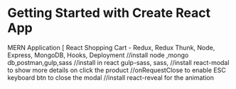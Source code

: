 
# Getting Started with Create React App
MERN Application [ React Shopping Cart - Redux, Redux Thunk, Node, Express, MongoDB, Hooks, Deployment
//install node ,mongo db,postman,gulp,sass
//install in react  gulp-sass,
sass,
//install react-modal to show more details on click the product
//onRequestClose to enable ESC keyboard btn to close the modal
//install  react-reveal for the animation 
